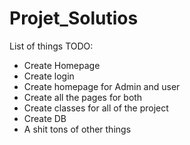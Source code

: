 # Projet_Solutios

List of things TODO:
* Create Homepage
* Create login
* Create homepage for Admin and user
* Create all the pages for both
* Create classes for all of the project
* Create DB
* A shit tons of other things
